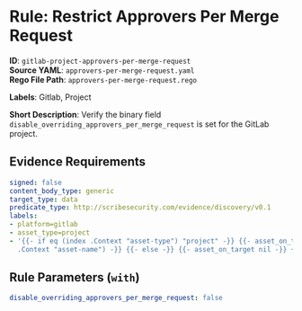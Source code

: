 # Rule: Restrict Approvers Per Merge Request

**ID**: `gitlab-project-approvers-per-merge-request`  
**Source YAML**: `approvers-per-merge-request.yaml`  
**Rego File Path**: `approvers-per-merge-request.rego`  

**Labels**: Gitlab, Project

**Short Description**: Verify the binary field `disable_overriding_approvers_per_merge_request` is set for the GitLab project.

## Evidence Requirements

```yaml
signed: false
content_body_type: generic
target_type: data
predicate_type: http://scribesecurity.com/evidence/discovery/v0.1
labels:
- platform=gitlab
- asset_type=project
- '{{- if eq (index .Context "asset-type") "project" -}} {{- asset_on_target (index
  .Context "asset-name") -}} {{- else -}} {{- asset_on_target nil -}} {{- end -}}'
```
## Rule Parameters (`with`)

```yaml
disable_overriding_approvers_per_merge_request: false
```
